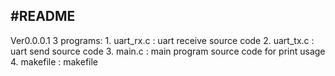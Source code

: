 #README 
---
  Ver0.0.0.1
  3 programs: 
  	1. uart_rx.c : uart receive source code
  	2. uart_tx.c : uart send source code
	3. main.c : main program source code for print usage
	4. makefile :  makefile 

